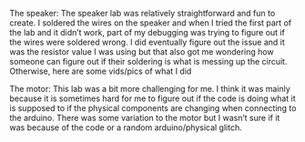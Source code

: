 The speaker:
The speaker lab was relatively straightforward and fun to create. I soldered the wires on the speaker and when I tried the first part of the lab and it didn’t work, part of my debugging was trying to figure out if the wires were soldered wrong. I did eventually figure out the issue and it was the resistor value I was using but that also got me wondering how someone can figure out if their soldering is what is messing up the circuit. 
Otherwise, here are some vids/pics of what I did


The motor: 
This lab was a bit more challenging for me. I think it was mainly because it is sometimes hard for me to figure out if the code is doing what it is supposed to if the physical components are changing when connecting to the arduino. There was some variation to the motor but I wasn’t sure if it was because of the code or a random arduino/physical glitch. 


